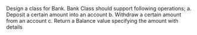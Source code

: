 Design a class for Bank. Bank Class should support following operations;
 a. Deposit a certain amount into an account
 b. Withdraw a certain amount from an account
 c. Return a Balance value specifying the amount with details

